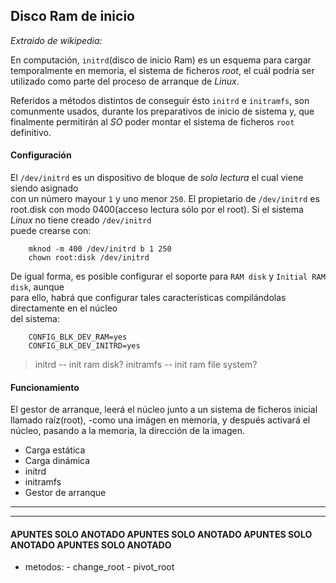 ## Disco Ram de inicio

_Extraido de wikipedia:_

En computación, `initrd`(disco de inicio Ram) es un esquema para cargar 
temporalmente en memoria, el sistema de ficheros _root_, el cuál podría ser
utilizado como parte del proceso de arranque de _Linux_. 

Referidos a métodos distintos de conseguir ésto `initrd` e `initramfs`, son
comunmente usados, durante los preparativos de inicio de sistema y, que 
finalmente permitirán al _SO_ poder montar el sistema de ficheros `root`
definitivo.

#### Configuración

El `/dev/initrd` es un dispositivo de bloque de _solo lectura_ el cual viene siendo asignado  
con un número mayour `1` y uno menor `250`. El propietario de `/dev/initrd` es root.disk con
modo 0400(acceso lectura sólo por el root). Si el sistema _Linux_ no tiene creado `/dev/initrd`  
puede crearse con:

		mknod -m 400 /dev/initrd b 1 250
		chown root:disk /dev/initrd

De igual forma, es posible configurar el soporte para `RAM disk` y `Initial RAM disk`, aunque  
para ello, habrá que configurar tales características compilándolas directamente en el núcleo  
del sistema:

		CONFIG_BLK_DEV_RAM=yes
		CONFIG_BLK_DEV_INITRD=yes

> initrd -- init ram disk?
> initramfs -- init ram file system?

#### Funcionamiento

El gestor de arranque, leerá el núcleo junto a un sistema de ficheros 
inicial llamado raíz(root), -como una imágen en memoria, y después activará
el núcleo, pasando a la memoria, la dirección de la imagen.

- Carga estática
- Carga dinámica
- initrd
- initramfs
- Gestor de arranque

---




---
#### APUNTES SOLO ANOTADO APUNTES SOLO ANOTADO APUNTES SOLO ANOTADO APUNTES SOLO ANOTADO 
- metodos:
		- change_root
		- pivot_root
		
		


















